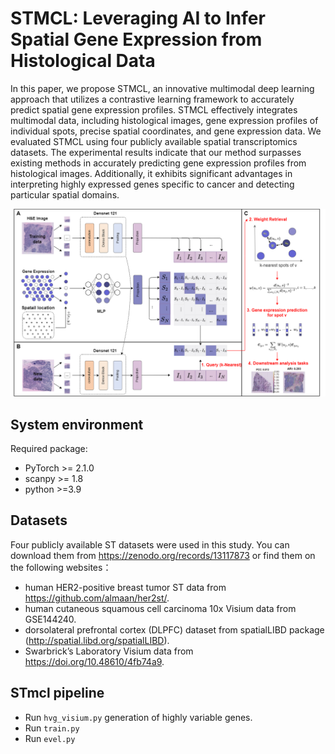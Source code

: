 # STMCL: Leveraging AI to Infer Spatial Gene Expression from Histological Data

In this paper, we propose STMCL, an innovative multimodal deep learning approach that utilizes a contrastive learning framework to accurately predict spatial gene expression profiles. STMCL effectively integrates multimodal data, including histological images, gene expression profiles of individual spots, precise spatial coordinates, and gene expression data. We evaluated STMCL using four publicly available spatial transcriptomics datasets.
The experimental results indicate that our method surpasses existing methods in accurately predicting gene expression profiles from histological images. Additionally, it exhibits significant advantages in interpreting highly expressed genes specific to cancer and detecting particular spatial domains.

![(Variational)](Fig1.png)

## System environment
Required package:
- PyTorch >= 2.1.0
- scanpy >= 1.8
- python >=3.9

## Datasets
Four publicly available ST datasets were used in this study. You can download them from https://zenodo.org/records/13117873 or find them on the following websites：
-  human HER2-positive breast tumor ST data from https://github.com/almaan/her2st/.
-  human cutaneous squamous cell carcinoma 10x Visium data from GSE144240.
-  dorsolateral prefrontal cortex (DLPFC) dataset from spatialLIBD package (http://spatial.libd.org/spatialLIBD).
-  Swarbrick’s Laboratory Visium data from https://doi.org/10.48610/4fb74a9.

## STmcl pipeline

- Run `hvg_visium.py` generation of highly variable genes.
- Run `train.py`
- Run `evel.py`

